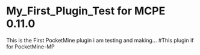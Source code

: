 # My_First_Plugin_Test for MCPE 0.11.0
This is the First PocketMine plugin i am testing and making...
#This plugin if for PocketMine-MP
